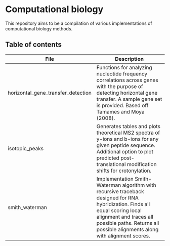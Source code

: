# Computational biology

This repository aims to be a compilation of various implementations of computational biology methods.

## Table of contents

| File	| Description | 
| ------ | ---------- |
| horizontal_gene_transfer_detection | Functions for analyzing nucleotide frequency correlations across genes with the purpose of detecting horizontal gene transfer. A sample gene set is provided. Based off Tamames and Moya (2008). |
| isotopic_peaks | Generates tables and plots theoretical MS2 spectra of y-ions and b-ions for any given peptide sequence. Additional option to plot predicted post-translational modification shifts for crotonylation. | 
| smith_waterman | Implementation Smith-Waterman algorithm with recursive traceback designed for RNA hybridization. Finds all equal scoring local alignment and traces all possible paths. Returns all possible alignments along with alignment scores. | 
